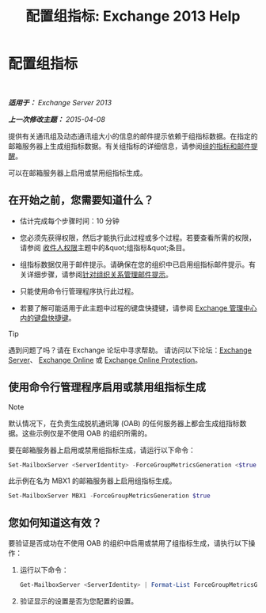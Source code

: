 ﻿---
title: '配置组指标: Exchange 2013 Help'
TOCTitle: 配置组指标
ms:assetid: 76ccd6a7-e2ec-42f4-9ab3-e8cc257ac896
ms:mtpsurl: https://technet.microsoft.com/zh-cn/library/JJ649327(v=EXCHG.150)
ms:contentKeyID: 50490859
ms.date: 05/21/2018
mtps_version: v=EXCHG.150
ms.translationtype: MT
---

# 配置组指标

 

_**适用于：** Exchange Server 2013_

_**上一次修改主题：** 2015-04-08_

提供有关通讯组及动态通讯组大小的信息的邮件提示依赖于组指标数据。在指定的邮箱服务器上生成组指标数据。有关组指标的详细信息，请参阅[组的指标和邮件提醒](group-metrics-and-https://technet.microsoft.com/zh-cn/library/jj649091(v=exchg.150))。

可以在邮箱服务器上启用或禁用组指标生成。

## 在开始之前，您需要知道什么？

  - 估计完成每个步骤时间：10 分钟

  - 您必须先获得权限，然后才能执行此过程或多个过程。若要查看所需的权限，请参阅 [收件人权限](recipients-permissions-exchange-2013-help.md)主题中的\&quot;组指标\&quot;条目。

  - 组指标数据仅用于邮件提示。请确保在您的组织中已启用组指标邮件提示。有关详细步骤，请参阅[针对组织关系管理邮件提示](https://technet.microsoft.com/zh-cn/library/jj649324(v=exchg.150))。

  - 只能使用命令行管理程序执行此过程。

  - 若要了解可能适用于此主题中过程的键盘快捷键，请参阅 [Exchange 管理中心内的键盘快捷键](keyboard-shortcuts-in-the-exchange-admin-center-exchange-online-protection-help.md)。

> [!TIP]  
> 遇到问题了吗？请在 Exchange 论坛中寻求帮助。 请访问以下论坛：<a href="https://go.microsoft.com/fwlink/p/?linkid=60612">Exchange Server</a>、 <a href="https://go.microsoft.com/fwlink/p/?linkid=267542">Exchange Online</a> 或 <a href="https://go.microsoft.com/fwlink/p/?linkid=285351">Exchange Online Protection</a>。


## 使用命令行管理程序启用或禁用组指标生成

> [!NOTE]  
> 默认情况下，在负责生成脱机通讯簿 (OAB) 的任何服务器上都会生成组指标数据。这些示例仅是不使用 OAB 的组织所需的。


要在邮箱服务器上启用或禁用组指标生成，请运行以下命令：

```powershell
Set-MailboxServer <ServerIdentity> -ForceGroupMetricsGeneration <$true | $false>
```

此示例在名为 MBX1 的邮箱服务器上启用组指标生成。

```powershell
Set-MailboxServer MBX1 -ForceGroupMetricsGeneration $true
```

## 您如何知道这有效？

要验证是否成功在不使用 OAB 的组织中启用或禁用了组指标生成，请执行以下操作：

1.  运行以下命令：
    
    ```powershell
    Get-MailboxServer <ServerIdentity> | Format-List ForceGroupMetricsGeneration
    ```

2.  验证显示的设置是否为您配置的设置。


